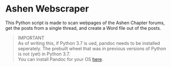 # Ashen Webscraper

This Python script is made to scan webpages of the Ashen Chapter forums, get the posts from a single thread, and create a Word file out of the posts. 

> IMPORTANT  
> As of writing this, if Python 3.7 is ued, pandoc needs to be installed seperately. The prebuilt wheel that was in previous versions of Python is not (yet) in Python 3.7.  
> You can install Pandoc for your OS [here](https://pypi.org/project/pypandoc/#installing-pandoc-manually).

